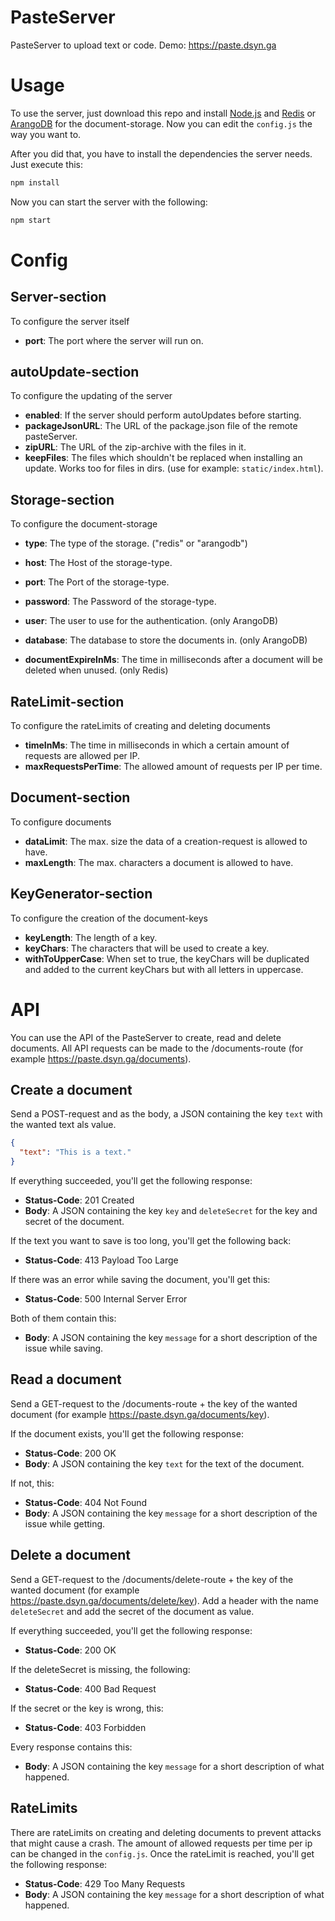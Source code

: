 # PasteServer
PasteServer to upload text or code.
Demo: https://paste.dsyn.ga

# Usage
To use the server, just download this repo and install [Node.js](http://www.nodejs.org/) and [Redis](http://www.redis.io/) or
[ArangoDB](http://www.arangodb.com/) for the document-storage.
Now you can edit the ``config.js`` the way you want to. 

After you did that, you have to install the dependencies the server needs. Just execute this:

```bash
npm install
```

Now you can start the server with the following:

```bash
npm start
```

# Config

## Server-section
To configure the server itself

*  **port**: The port where the server will run on.

## autoUpdate-section
To configure the updating of the server

* **enabled**: If the server should perform autoUpdates before starting.
* **packageJsonURL**: The URL of the package.json file of the remote pasteServer.
* **zipURL**: The URL of the zip-archive with the files in it.
* **keepFiles**: The files which shouldn't be replaced when installing an update. Works too for files in dirs.
(use for example: ``static/index.html``).

## Storage-section
To configure the document-storage

*  **type**: The type of the storage. ("redis" or "arangodb")
*  **host**: The Host of the storage-type.
*  **port**: The Port of the storage-type.
*  **password**: The Password of the storage-type.

*  **user**: The user to use for the authentication. (only ArangoDB)
*  **database**: The database to store the documents in. (only ArangoDB)

*  **documentExpireInMs**: The time in milliseconds after a document will be deleted when unused. (only Redis)

## RateLimit-section
To configure the rateLimits of creating and deleting documents

*  **timeInMs**: The time in milliseconds in which a certain amount of requests are allowed per IP.
*  **maxRequestsPerTime**: The allowed amount of requests per IP per time.

## Document-section
To configure documents

*  **dataLimit**: The max. size the data of a creation-request is allowed to have.
*  **maxLength**: The max. characters a document is allowed to have.

## KeyGenerator-section
To configure the creation of the document-keys

*  **keyLength**: The length of a key.
*  **keyChars**: The characters that will be used to create a key.
*  **withToUpperCase**: When set to true, the keyChars will be duplicated and added to the current 
keyChars but with all letters in uppercase.


# API

You can use the API of the PasteServer to create, read and delete documents. All API requests can be made 
to the /documents-route (for example https://paste.dsyn.ga/documents).

## Create a document

Send a POST-request and as the body, a JSON containing the key ``text`` with the wanted text als value.
```json
{
  "text": "This is a text."
}
```

If everything succeeded, you'll get the following response:

* **Status-Code**: 201 Created
* **Body**: A JSON containing the key ``key`` and ``deleteSecret`` for the key and secret of the document.

If the text you want to save is too long, you'll get the following back:

* **Status-Code**: 413 Payload Too Large

If there was an error while saving the document, you'll get this:

* **Status-Code**: 500 Internal Server Error

Both of them contain this:

* **Body**: A JSON containing the key ```message``` for a short description of the issue while saving.

## Read a document

Send a GET-request to the /documents-route + the key of the wanted document
(for example https://paste.dsyn.ga/documents/key).

If the document exists, you'll get the following response:

* **Status-Code**: 200 OK
* **Body**: A JSON containing the key ``text`` for the text of the document.

If not, this:

* **Status-Code**: 404 Not Found
* **Body**: A JSON containing the key ```message``` for a short description of the issue while getting.

## Delete a document

Send a GET-request to the /documents/delete-route + the key of the wanted document
(for example https://paste.dsyn.ga/documents/delete/key). 
Add a header with the name ```deleteSecret``` and add the secret of the document as value.

If everything succeeded, you'll get the following response:

* **Status-Code**: 200 OK

If the deleteSecret is missing, the following:

* **Status-Code**: 400 Bad Request

If the secret or the key is wrong, this:

* **Status-Code**: 403 Forbidden

Every response contains this:

 * **Body**: A JSON containing the key ```message``` for a short description of what happened.
 
## RateLimits

There are rateLimits on creating and deleting documents to prevent attacks that might cause a crash.
The amount of allowed requests per time per ip can be changed in the ``config.js``.
Once the rateLimit is reached, you'll get the following response:

* **Status-Code**: 429 Too Many Requests
* **Body**: A JSON containing the key ```message``` for a short description of what happened.
